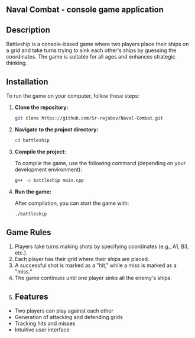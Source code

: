 ## Naval Combat - console game application
## Description
Battleship is a console-based game where two players place their ships on a grid and 
take turns trying to sink each other's ships by guessing the coordinates.
The game is suitable for all ages and enhances strategic thinking.
## Installation
To run the game on your computer, follow these steps:

1. **Clone the repository:**

   ```bash
   git clone https://github.com/Sr-rajabov/Naval-Combat.git

2. **Navigate to the project directory:**

   ```bash
   cd battleship

3. **Compile the project:**

   To compile the game, use the following command (depending on your development environment):

   ```Bash
   g++ -o battleship main.cpp
   
4. **Run the game:**

   After compilation, you can start the game with:

   ```bash
   ./battleship
## Game Rules
1. Players take turns making shots by specifying coordinates (e.g., A1, B3, etc.).
2. Each player has their grid where their ships are placed.
3. A successful shot is marked as a "hit," while a miss is marked as a "miss."
4. The game continues until one player sinks all the enemy's ships.
5. ## Features
- Two players can play against each other
- Generation of attacking and defending grids
- Tracking hits and misses
- Intuitive user interface
